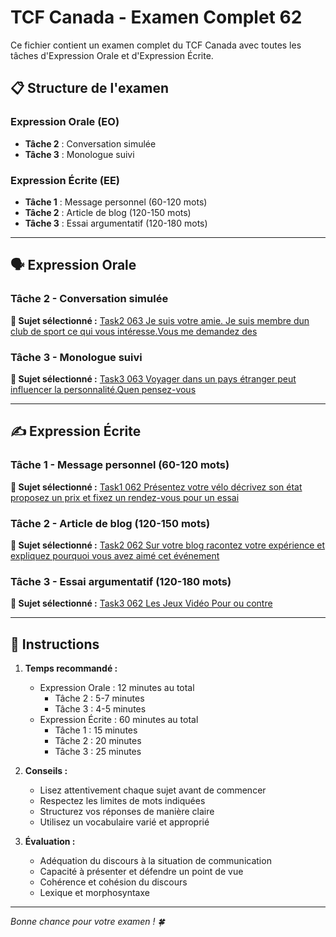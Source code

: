 # TCF Canada - Examen Complet 62

Ce fichier contient un examen complet du TCF Canada avec toutes les tâches d'Expression Orale et d'Expression Écrite.

## 📋 Structure de l'examen

### Expression Orale (EO)
- **Tâche 2** : Conversation simulée
- **Tâche 3** : Monologue suivi

### Expression Écrite (EE)  
- **Tâche 1** : Message personnel (60-120 mots)
- **Tâche 2** : Article de blog (120-150 mots)
- **Tâche 3** : Essai argumentatif (120-180 mots)

---

## 🗣️ Expression Orale

### Tâche 2 - Conversation simulée

**📄 Sujet sélectionné :** [Task2 063 Je suis votre amie. Je suis membre dun club de sport ce qui vous intéresse.Vous me demandez des](tcf_canada/eo/task2/task2_063_Je_suis_votre_amie._Je_suis_membre_dun_club_de_sport_ce_qui_vous_intéresse.Vous_me_demandez_des.md)

### Tâche 3 - Monologue suivi

**📄 Sujet sélectionné :** [Task3 063 Voyager dans un pays étranger peut influencer la personnalité.Quen pensez-vous](tcf_canada/eo/task3/task3_063_Voyager_dans_un_pays_étranger_peut_influencer_la_personnalité.Quen_pensez-vous.md)

---

## ✍️ Expression Écrite

### Tâche 1 - Message personnel (60-120 mots)

**📄 Sujet sélectionné :** [Task1 062 Présentez votre vélo décrivez son état proposez un prix et fixez un rendez-vous pour un essai](tcf_canada/ee/task1/task1_062_Présentez_votre_vélo_décrivez_son_état_proposez_un_prix_et_fixez_un_rendez-vous_pour_un_essai.md)

### Tâche 2 - Article de blog (120-150 mots)

**📄 Sujet sélectionné :** [Task2 062 Sur votre blog racontez votre expérience et expliquez pourquoi vous avez aimé cet événement](tcf_canada/ee/task2/task2_062_Sur_votre_blog_racontez_votre_expérience_et_expliquez_pourquoi_vous_avez_aimé_cet_événement.md)

### Tâche 3 - Essai argumentatif (120-180 mots)

**📄 Sujet sélectionné :** [Task3 062 Les Jeux Vidéo Pour ou contre](tcf_canada/ee/task3/task3_062_Les_Jeux_Vidéo_Pour_ou_contre.md)

---

## 📝 Instructions

1. **Temps recommandé :**
   - Expression Orale : 12 minutes au total
     - Tâche 2 : 5-7 minutes
     - Tâche 3 : 4-5 minutes
   - Expression Écrite : 60 minutes au total
     - Tâche 1 : 15 minutes
     - Tâche 2 : 20 minutes  
     - Tâche 3 : 25 minutes

2. **Conseils :**
   - Lisez attentivement chaque sujet avant de commencer
   - Respectez les limites de mots indiquées
   - Structurez vos réponses de manière claire
   - Utilisez un vocabulaire varié et approprié

3. **Évaluation :**
   - Adéquation du discours à la situation de communication
   - Capacité à présenter et défendre un point de vue
   - Cohérence et cohésion du discours
   - Lexique et morphosyntaxe

---

*Bonne chance pour votre examen ! 🍀*
